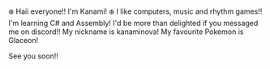❄️ Haii everyone!! I'm Kanami! ❄️
I like computers, music and rhythm games!!
I'm learning C# and Assembly!
I'd be more than delighted if you messaged me on discord!! My nickname is kanaminova!
My favourite Pokemon is Glaceon!

See you soon!!

